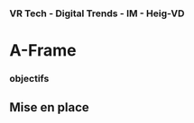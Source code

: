 ### VR Tech - Digital Trends - IM - Heig-VD

# A-Frame

### objectifs


## Mise en place
<!--stackedit_data:
eyJoaXN0b3J5IjpbNzQyNzE5MzcwLDE5NzIxMjY5OThdfQ==
-->